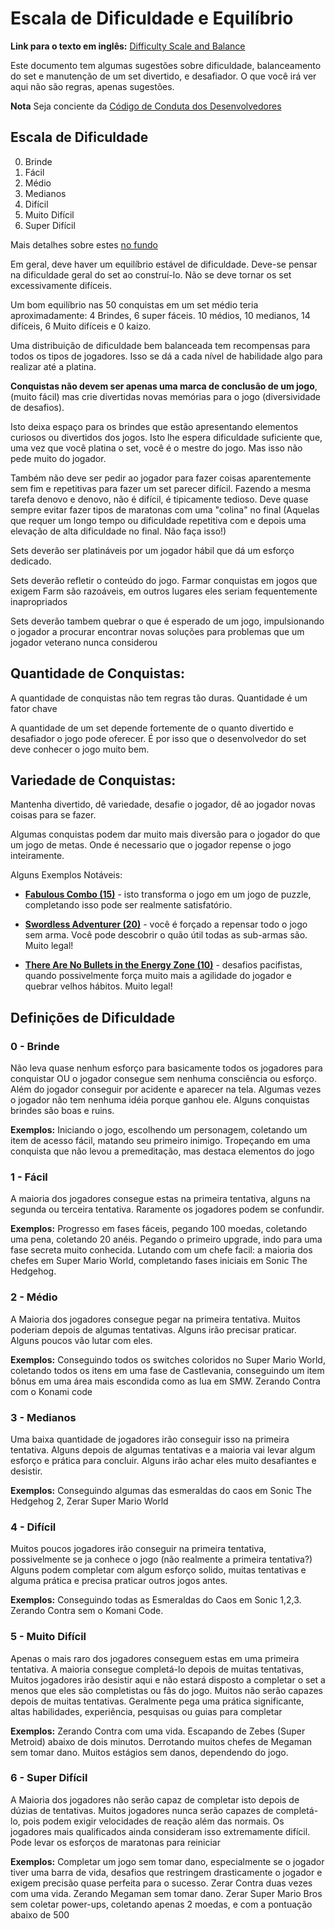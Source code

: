 # Escala de Dificuldade e Equilíbrio

**Link para o texto em inglês:** [Difficulty Scale and Balance](Difficulty-Scale-and-Balance)

Este documento tem algumas sugestões sobre dificuldade, balanceamento do set e manutenção de um set divertido, e desafiador. O que você irá ver aqui não são regras, apenas sugestões.

**Nota** Seja conciente da [Código de Conduta dos Desenvolvedores](Developers-Code-of-Conduct)

## Escala de Dificuldade

0. Brinde
1. Fácil
2. Médio
3. Medianos
4. Difícil
5. Muito Difícil
6. Super Difícil

Mais detalhes sobre estes [no fundo](#Definições-de-Dificuldade)

Em geral, deve haver um equilíbrio estável de dificuldade. Deve-se pensar na dificuldade geral do set ao construí-lo. Não se deve tornar os set excessivamente difíceis.

Um bom equilíbrio nas 50 conquistas em um set médio teria aproximadamente: 4 Brindes, 6 super fáceis. 10 médios, 10 medianos, 14 difíceis, 6 Muito difíceis e 0 kaizo.

Uma distribuição de dificuldade bem balanceada tem recompensas para todos os tipos de jogadores. Isso se dá a cada nível de habilidade algo para realizar até a platina.

**Conquistas não devem ser apenas uma marca de conclusão de um jogo**, (muito fácil) mas crie divertidas novas memórias para o jogo (diversividade de desafios).

Isto deixa espaço para os brindes que estão apresentando elementos curiosos ou divertidos dos jogos. Isto lhe espera dificuldade suficiente que, uma vez que você platina o set, você é o mestre do jogo. Mas isso não pede muito do jogador.

Também não deve ser pedir ao jogador para fazer coisas aparentemente sem fim e repetitivas para fazer um set parecer difícil. Fazendo a mesma tarefa denovo e denovo, não é difícil, é tipicamente tedioso. Deve quase sempre evitar fazer tipos de maratonas com uma "colina" no final (Aquelas que requer um longo tempo ou dificuldade repetitiva com e depois uma elevação de alta dificuldade no final. Não faça isso!)

Sets deverão ser platináveis por um jogador hábil que dá um esforço dedicado.

Sets deverão refletir o conteúdo do jogo. Farmar conquistas em jogos que exigem Farm são razoáveis, em outros lugares eles seriam fequentemente inapropriados

Sets deverão tambem quebrar o que é esperado de um jogo, impulsionando o jogador a procurar encontrar novas soluções para problemas que um jogador veterano nunca considerou

## Quantidade de Conquistas:

A quantidade de conquistas não tem regras tão duras. Quantidade é um fator chave

A quantidade de um set depende fortemente de o quanto divertido e desafiador o jogo pode oferecer. É por isso que o desenvolvedor do set deve conhecer o jogo muito bem.

## Variedade de Conquistas:

Mantenha divertido, dê variedade, desafie o jogador, dê ao jogador novas coisas para se fazer.

Algumas conquistas podem dar muito mais diversão para o jogador do que um jogo de metas. Onde é necessario que o jogador repense o jogo inteiramente.

Alguns Exemplos Notáveis:

- **[Fabulous Combo (15)](http://retroachievements.org/Achievement/8939)** - isto transforma o jogo em um jogo de puzzle, completando isso pode ser realmente satisfatório.

- **[Swordless Adventurer (20)](http://retroachievements.org/Achievement/33775)** - você é forçado a repensar todo o jogo sem arma. Você pode descobrir o quão útil todas as sub-armas são. Muito legal!

- **[There Are No Bullets in the Energy Zone (10)](http://retroachievements.org/Achievement/6770)** - desafios pacifistas, quando possivelmente força muito mais a agilidade do jogador e quebrar velhos hábitos. Muito legal!

## Definições de Dificuldade

### 0 - Brinde

Não leva quase nenhum esforço para basicamente todos os jogadores para conquistar OU o jogador consegue sem nenhuma consciência ou esforço. Além do jogador conseguir por acidente e aparecer na tela. Algumas vezes o jogador não tem nenhuma idéia porque ganhou ele. Alguns conquistas brindes são boas e ruins.

**Exemplos:** Iniciando o jogo, escolhendo um personagem, coletando um item de acesso fácil, matando seu primeiro inimigo. Tropeçando em uma conquista que não levou a premeditação, mas destaca elementos do jogo

### 1 - Fácil

A maioria dos jogadores consegue estas na primeira tentativa, alguns na segunda ou terceira tentativa. Raramente os jogadores podem se confundir.

**Exemplos:** Progresso em fases fáceis, pegando 100 moedas, coletando uma pena, coletando 20 anéis. Pegando o primeiro upgrade, indo para uma fase secreta muito conhecida. Lutando com um chefe facil: a maioria dos chefes em Super Mario World, completando fases iniciais em Sonic The Hedgehog.

### 2 - Médio

A Maioria dos jogadores consegue pegar na primeira tentativa. Muitos poderiam depois de algumas tentativas. Alguns irão precisar praticar. Alguns poucos vão lutar com eles.

**Exemplos:** Conseguindo todos os switches coloridos no Super Mario World, coletando todos os itens em uma fase de Castlevania, conseguindo um item bônus em uma área mais escondida como as lua em SMW. Zerando Contra com o Konami code

### 3 - Medianos

Uma baixa quantidade de jogadores irão conseguir isso na primeira tentativa. Alguns depois de algumas tentativas e a maioria vai levar algum esforço e prática para concluir. Alguns irão achar eles muito desafiantes e desistir.

**Exemplos:** Conseguindo algumas das esmeraldas do caos em Sonic The Hedgehog 2, Zerar Super Mario World

### 4 - Difícil

Muitos poucos jogadores irão conseguir na primeira tentativa, possivelmente se ja conhece o jogo (não realmente a primeira tentativa?) Alguns podem completar com algum esforço solido, muitas tentativas e alguma prática e precisa praticar outros jogos antes.

**Exemplos:** Conseguindo todas as Esmeraldas do Caos em Sonic 1,2,3. Zerando Contra sem o Komani Code.

### 5 - Muito Difícil

Apenas o mais raro dos jogadores conseguem estas em uma primeira tentativa. A maioria consegue completá-lo depois de muitas tentativas, Muitos jogadores irão desistir aqui e não estará disposto a completar o set a menos que eles são completistas ou fãs do jogo. Muitos não serão capazes depois de muitas tentativas. Geralmente pega uma prática significante, altas habilidades, experiência, pesquisas ou guias para completar

**Exemplos:** Zerando Contra com uma vida. Escapando de Zebes (Super Metroid) abaixo de dois minutos. Derrotando muitos chefes de Megaman sem tomar dano. Muitos estágios sem danos, dependendo do jogo.

### 6 - Super Difícil

A Maioria dos jogadores não serão capaz de completar isto depois de dúzias de tentativas. Muitos jogadores nunca serão capazes de completá-lo, pois podem exigir velocidades de reação além das normais. Os jogadores mais qualificados ainda consideram isso extremamente difícil. Pode levar os esforços de maratonas para reiniciar

**Exemplos:** Completar um jogo sem tomar dano, especialmente se o jogador tiver uma barra de vida, desafios que restringem drasticamente o jogador e exigem precisão quase perfeita para o sucesso. Zerar Contra duas vezes com uma vida. Zerando Megaman sem tomar dano. Zerar Super Mario Bros sem coletar power-ups, coletando apenas 2 moedas, e com a pontuação abaixo de 500
